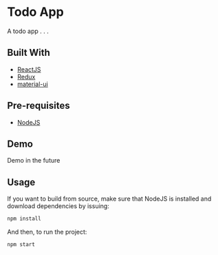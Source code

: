 # Todo App

A todo app . . .

## Built With

- [ReactJS](https://reactjs.org)
- [Redux](https://redux.js.org/)
- [material-ui](https://material-ui.com/)

## Pre-requisites

- [NodeJS](https://nodejs.org)

## Demo

Demo in the future

## Usage

If you want to build from source, make sure that NodeJS is installed and download dependencies by issuing:

```bash
npm install
```

And then, to run the project:

```bash
npm start
```
